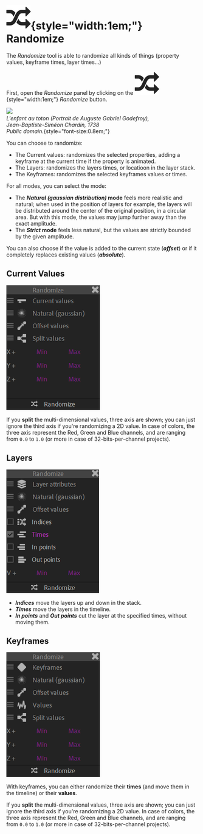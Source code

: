 # ![](../../../img/duik/icons/randomize.svg){style="width:1em;"} Randomize

The *Randomize* tool is able to randomize all kinds of things (property values, keyframe times, layer times…)

First, open the *Randomize* panel by clicking on the ![](../../../img/duik/icons/randomize.svg){style="width:1em;"} *Randomize* button.

![](../../../img/illustration/Jean_Siméon_Chardin_-_A_Child_with_a_Teetotum_-_WGA04755.jpg)  
*L'enfant au toton (Portrait de Auguste Gabriel Godefroy),  
Jean-Baptiste-Siméon Chardin, 1738  
Public domain.*{style="font-size:0.8em;"}

You can choose to randomize:

- The Current values: randomizes the selected properties, adding a keyframe at the current time if the property is animated.
- The Layers: randomizes the layers times, or locatioon in the layer stack.
- The Keyframes: randomizes the selected keyframes values or times.

For all modes, you can select the mode:

- The ***Natural (gaussian distribution)* mode** feels more realistic and natural; when used in the position of layers for example, the layers will be distributed around the center of the original position, in a circular area. But with this mode, the values may jump further away than the exact amplitude.  
- The ***Strict* mode** feels less natural, but the values are strictly bounded by the given amplitude.

You can also choose if the value is added to the current state (***offset***) or if it completely replaces existing values (***absolute***).

## Current Values

![](../../../img/duik/automation/randomize-currentvalues.png)

If you **split** the multi-dimensional values, three axis are shown; you can just ignore the third axis if you're randomizing a 2D value. In case of colors, the three axis represent the Red, Green and Blue channels, and are ranging from `0.0` to `1.0` (or more in case of 32-bits-per-channel projects).

## Layers

![](../../../img/duik/automation/randomize-layer.png)

- ***Indices*** move the layers up and down in the stack.
- ***Times*** move the layers in the timeline.
- ***In points*** and ***Out points*** cut the layer at the specified times, without moving them.

## Keyframes

![](../../../img/duik/automation/radomize-keyframes.png)

With keyframes, you can either randomize their **times** (and move them in the timeline) or their **values**.

If you **split** the multi-dimensional values, three axis are shown; you can just ignore the third axis if you're randomizing a 2D value. In case of colors, the three axis represent the Red, Green and Blue channels, and are ranging from `0.0` to `1.0` (or more in case of 32-bits-per-channel projects).

